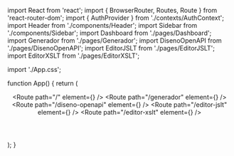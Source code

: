 import React from 'react';
import { BrowserRouter, Routes, Route } from 'react-router-dom';
import { AuthProvider } from './contexts/AuthContext';
import Header from './components/Header';
import Sidebar from './components/Sidebar';
import Dashboard from './pages/Dashboard';
import Generador from './pages/Generador';
import DisenoOpenAPI from './pages/DisenoOpenAPI';
import EditorJSLT from './pages/EditorJSLT';
import EditorXSLT from './pages/EditorXSLT';

import './App.css';

function App() {
  return (
    <AuthProvider>
      <BrowserRouter>
        <div className="app-container">
          <Header />
          <div className="main-layout">
            <Sidebar />
            <main className="main-content">
                          <Routes>
              <Route path="/" element={<Dashboard />} />
              <Route path="/generador" element={<Generador />} />
              <Route path="/diseno-openapi" element={<DisenoOpenAPI />} />
              <Route path="/editor-jslt" element={<EditorJSLT />} />
              <Route path="/editor-xslt" element={<EditorXSLT />} />
            </Routes>
            </main>
          </div>
        </div>
      </BrowserRouter>
    </AuthProvider>
  );
}
